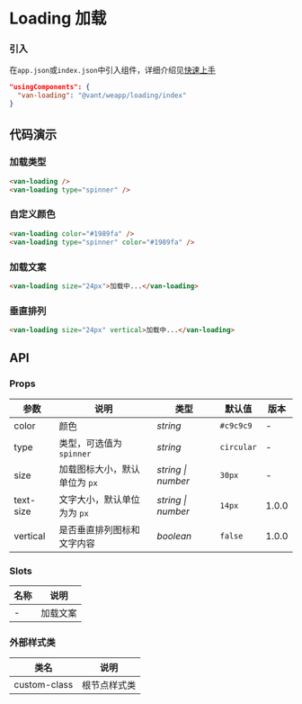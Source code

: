 # Loading 加载

### 引入

在`app.json`或`index.json`中引入组件，详细介绍见[快速上手](#/quickstart#yin-ru-zu-jian)

```json
"usingComponents": {
  "van-loading": "@vant/weapp/loading/index"
}
```

## 代码演示

### 加载类型

```html
<van-loading />
<van-loading type="spinner" />
```

### 自定义颜色

```html
<van-loading color="#1989fa" />
<van-loading type="spinner" color="#1989fa" />
```

### 加载文案

```html
<van-loading size="24px">加载中...</van-loading>
```

### 垂直排列

```html
<van-loading size="24px" vertical>加载中...</van-loading>
```

## API

### Props

| 参数 | 说明 | 类型 | 默认值 | 版本 |
|-----------|-----------|-----------|-------------|-------------|
| color | 颜色 | *string* | `#c9c9c9` | - |
| type | 类型，可选值为 `spinner` | *string* | `circular` | - |
| size | 加载图标大小，默认单位为 `px` | *string \| number* | `30px` | - |
| text-size | 文字大小，默认单位为为 `px` | *string \| number* | `14px` | 1.0.0 |
| vertical | 是否垂直排列图标和文字内容 | *boolean* | `false` | 1.0.0 |

### Slots

| 名称 | 说明 |
| --- | --- |
| - | 加载文案 |

### 外部样式类

| 类名 | 说明 |
|-----------|-----------|
| custom-class | 根节点样式类 |
